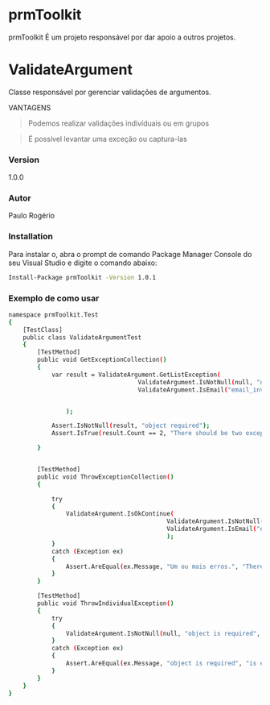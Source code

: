 # prmToolkit

prmToolkit É um projeto responsável por dar apoio a outros projetos.

# ValidateArgument
Classe responsável por gerenciar validações de argumentos.

VANTAGENS
>Podemos realizar validações indivíduais ou em grupos

>É possível levantar uma exceção ou captura-las

### Version
1.0.0

### Autor
Paulo Rogério

### Installation

Para instalar o, abra o prompt de comando Package Manager Console do seu Visual Studio e digite o comando abaixo:

```sh
Install-Package prmToolkit -Version 1.0.1
```

### Exemplo de como usar

```sh
namespace prmToolkit.Test
{
    [TestClass]
    public class ValidateArgumentTest
    {
        [TestMethod]
        public void GetExceptionCollection()
        {
            var result = ValidateArgument.GetListException(
                                    ValidateArgument.IsNotNull(null, "object is required"),
                                    ValidateArgument.IsEmail("email_invalid", "email invalid")


                );

            Assert.IsNotNull(result, "object required");
            Assert.IsTrue(result.Count == 2, "There should be two exceptions");

        }


        [TestMethod]
        public void ThrowExceptionCollection()
        {

            try
            {
                ValidateArgument.IsOkContinue(
                                            ValidateArgument.IsNotNull(null, "object is required"),
                                            ValidateArgument.IsEmail("email_invalid", "email invalid")
                                            );
            }
            catch (Exception ex)
            {
                Assert.AreEqual(ex.Message, "Um ou mais erros.", "There should be two exceptions");
            }
        }

        [TestMethod]
        public void ThrowIndividualException()
        {
            try
            {
                ValidateArgument.IsNotNull(null, "object is required", true);
            }
            catch (Exception ex)
            {
                Assert.AreEqual(ex.Message, "object is required", "is expected value not null");
            }
        }
    }
}
```
